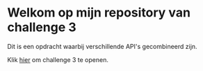 # Welkom op mijn repository van challenge 3

Dit is een opdracht waarbij verschillende API's gecombineerd zijn.

Klik [hier](https://thijsfenne.github.io/Challenge-3-Thijs-Fenne/) om challenge 3 te openen.
